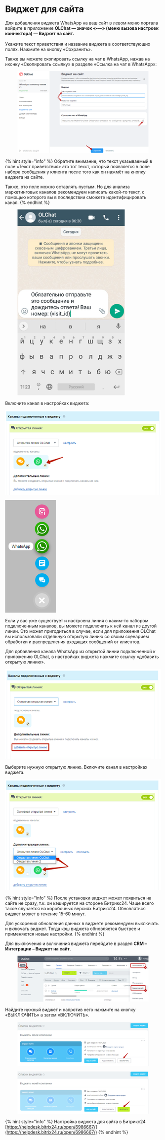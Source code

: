 # Виджет для сайта

Для добавления виджета WhatsApp на ваш сайт в левом меню портала войдите в приложение **OLChat — значок «•••» (меню вызова настроек коннектора) — Виджет на сайт.**\
\
Укажите текст приветствия и название виджета в соответствующих полях. Нажмите на кнопку «Сохранить».

Также вы можете скопировать ссылку на чат в WhatsApp, нажав на иконку «Скопировать ссылку» в разделе «Ссылка на чат в WhatsApp»:

<figure><img src=".gitbook/assets/image (1026).png" alt=""><figcaption></figcaption></figure>

{% hint style="info" %}
Обратите внимание, что текст указываемый в поле «Текст приветствия» это тот текст, который появляется в поле набора сообщения у клиента после того как он нажмёт на кнопку виджета на сайте.

Также, это поле можно оставлять пустым. Но для анализа маркетинговых каналов рекомендуем написать какой-то текст, с помощью которого вы в последствии сможете идентифицировать канал.
{% endhint %}

<figure><img src=".gitbook/assets/image (511).png" alt=""><figcaption></figcaption></figure>

Включите канал в настройках виджета:

![](<.gitbook/assets/image (766).png>)

![](<.gitbook/assets/image (845).png>)

Если у вас уже существует и настроена линия с каким-то набором подключенным каналов, вы можете подключить к ней канал из другой линии. Это может пригодиться в случае, если для приложения OLChat вы использовали отдельную открытую линию со своим сценарием обработки и распределения входящих сообщений от клиентов.

Для добавления канала WhatsApp из открытой линии подключенной к приложению OLChat, в настройках виджета нажмите ссылку «добавить открытую линию».

![](<.gitbook/assets/image (550).png>)

Выберите нужную открытую линию. Включите канал в настройках виджета.

![](<.gitbook/assets/image (146).png>)

{% hint style="info" %}
После установки виджет может появиться на сайте не сразу, т.к. он кэшируется на стороне Битрикс24. Чаще всего такое случается на коробочных версиях Битрикс24. Обновляться виджет может в течение 15-60 минут.

Для ускорения обновления данных в виджете рекомендуем выключать и включать виджет. Тогда кэш виджета обновляется быстрее и применяются новые настройки.
{% endhint %}

Для выключения и включения виджета перейдите в раздел **CRM – Интеграции – Виджет на сайт**.

<figure><img src=".gitbook/assets/image (590).png" alt=""><figcaption></figcaption></figure>

Найдите нужный виджет и напротив него нажмите на кнопку «ВЫКЛЮЧИТЬ» а затем «ВКЛЮЧИТЬ».

<figure><img src=".gitbook/assets/image (340).png" alt=""><figcaption></figcaption></figure>

<figure><img src=".gitbook/assets/image (502).png" alt=""><figcaption></figcaption></figure>

{% hint style="info" %}
Настройка виджета для сайта в Битрикс24\
[https://helpdesk.bitrix24.ru/open/6986667/](https://helpdesk.bitrix24.ru/open/6986667/)
{% endhint %}
